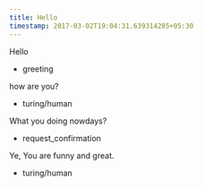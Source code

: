 ```yaml
---
title: Hello
timestamp: 2017-03-02T19:04:31.639314285+05:30
---
```


Hello
* greeting

how are you?
* turing/human

What you doing nowdays?
* request_confirmation

Ye, You are funny and great.
* turing/human

